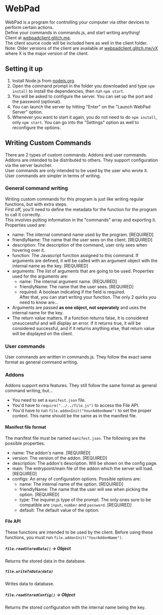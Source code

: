 # WebPad

WebPad is a program for controlling your computer via other devices to perform certain actions.  
Define your commands in commands.js, and start writing anything!  
Client at [webpadclient.glitch.me](http://webpadclient.glitch.me).  
The client source code will be included here as well in the client folder.  
Note: Older versions of the client are available at [webpadclient.glitch.me/vX](http://webpadclient.glitch.me/v1) where X is the major version of the client.

## Setting it up

1. Install Node.js from [nodejs.org](https://nodejs.org/en/).  
2. Open the command prompt in the folder you downloaded and type `npm install` to install the dependencies, then run `npm start`.  
3. You will be asked to configure the server. You can set up the port and the password (optional).  
4. You can launch the server by hitting "Enter" on the "Launch WebPad Server" option.  
5. Whenever you want to start it again, you do not need to do `npm install`, only `npm start`. You can go into the "Settings" option as well to reconfigure the options.

## Writing Custom Commands

There are 2 types of custom commands. Addons and user commands.  
Addons are intended to be distributed to others. They support configuration via the server launcher.  
User commands are only intended to be used by the user who wrote it.  
User commands are simpler in terms of writing.  

### General command writing

Writing custom commands for this program is just like writing regular functions, but with extra steps.  
First off, you'll need to define the metadata for the function for the program to call it correctly.  
This involves putting information in the "commands" array and exporting it. Properties used are:  
- name: The internal command name used by the program. [REQUIRED]
- friendlyName: The name that the user sees on the client. [REQUIRED]
- description: The description of the command, user only sees when hovering over it.
- function: The Javascript function assigned to this command. If arguments are defined, it will be called with an argument object with the internal name as the key. [REQUIRED]
- arguments: The list of arguments that are going to be used. Properties used for the arguments are:
  - name: The internal argument name. [REQUIRED]
  - friendlyName: The name that the user sees. [REQUIRED]
  - required: A boolean indicating if the field is required.  
After that, you can start writing your function. The only 2 quirks you need to know are...
- Arguments are passed **as one object, not seperately** and uses the internal name for the key.
- The return value matters. If a function returns false, it is considered unsuccessful and will display an error. If it returns true, it will be considered successful, and if it returns anything else, that return value will be displayed on the client.


### User commands

User commands are written in commands.js. They follow the exact same format as general command writing.

### Addons

Addons support extra features. They still follow the same format as general command writing, but...
- You need to set a `manifest.json` file.
- You'd have to `require("../../file.js")` to access the File API.
- You'd have to run `file.addonInit("YourAddonName")` to set the proper context. This name should be the same as in the manifest file.

#### Manifest file format

The manifest file must be named `manifest.json`. The following are the possible properties.
- name: The addon's name. [REQUIRED]
- version: The version of the addon. [REQUIRED]
- description: The addon's description. Will be shown on the config page.
- main: The entrypoint/main file of the addon which the server will load. [REQUIRED]
- configs: An array of configuration options. Possible options are:
  - name: The internal name of the option. [REQUIRED]
  - friendlyName: The name that the user will see when picking the option. [REQUIRED]
  - type: The inquirer.js type of the prompt. The only ones sure to be compatible are `input`, `number` and `password`. [REQUIRED]
  - default: The default value of the option.

#### File API

These functions are intended to be used by the client. Before using these functions, you must run `file.addonInit("YourAddonName")`.

##### `file.readStoredData()` -> Object

Returns the stored data in the database.

##### `file.writeToData(data)`

Writes data to database.

##### `file.readStoredConfig()` -> Object

Returns the stored configuration with the internal name being the key.


